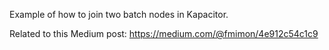 Example of how to join two batch nodes in Kapacitor.

Related to this Medium post: https://medium.com/@fmimon/4e912c54c1c9
